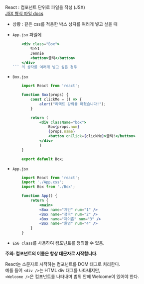 React : 컴포넌트 단위로 파일을 작성 (JSX)<br>
[JSX 형식 파일 docs](https://ko.reactjs.org/docs/introducing-jsx.html)

- 상황 : 같은 css를 적용한 박스 상자를 여러개 넣고 싶을 때
- `App.jsx` 파일에 
    ```jsx
        <div class="Box">
            박스1
            Jennie
            <button>클릭</button>
        </div>
    ``` 의 상자를 여러개 넣고 싶은 경우

- ```Box.jsx```
    ```jsx
        import React from 'react';

        function Box(props) {
            const clickMe = () => {
                alert("리액트 강의를 마쳤습니다!");
            }

            return (
                <div className="box">
                    Box{props.num}
                    {props.name}
                    <button onClick={clickMe}>클릭!</button>
                </div>
                )
        }

        export default Box;
    ```

- `App.jsx`
    ```jsx
        import React from 'react';
        import './App.css';
        import Box from './Box';

        function App() {
            return {
                <main>
                <Box name="지민" num="1" />
                <Box name="정국" num="2" />
                <Box name="제이홉" num="3" />
                <Box name="원영" num="4" />
            }
        }
    ```

- ```ES6 class```를 사용하여 컴포넌트를 정의할 수 있음.

**주의: 컴포넌트의 이름은 항상 대문자로 시작합니다.**

React는 소문자로 시작하는 컴포넌트를 DOM 태그로 처리한다.<br>
 예를 들어 ```<div />```는 HTML div 태그를 나타내지만,<br>
```<Welcome />```은 컴포넌트를 나타내며 범위 안에 Welcome이 있어야 한다.